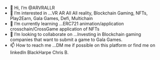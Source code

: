 - 👋 Hi, I’m @ARVRALLR
- 👀 I’m interested in ...VR AR All All reality, Blockchain Gaming, NFTs, Play2Earn, Gala Games, Defi, Multichain
- 🌱 I’m currently learning ...ERC721 animation/application crosschain/CrossGame application of NFTs
- 💞️ I’m looking to collaborate on ...Investing in Blockchain gaming companies that want to submit a game to Gala Games.
- 📫 How to reach me ...DM me if possible on this platform or find me on linkedIn  BlackHarpe Chris B.

<!---
ARVRALLR/ARVRALLR is a ✨ special ✨ repository because its `README.md` (this file) appears on your GitHub profile.
You can click the Preview link to take a look at your changes.
--->
